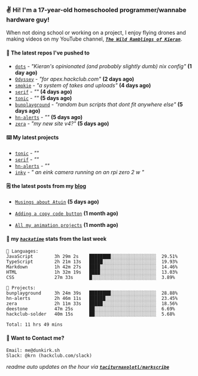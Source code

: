 ### ✌️ Hi! I'm a 17-year-old homeschooled programmer/wannabe hardware guy!

When not doing school or working on a project, I enjoy flying drones and making videos on my YouTube channel, [**_`The Wild Ramblings of Kieran`_**](https://youtube.com/@kieran.rambles).

#### 👷 The latest repos I've pushed to

- [`dots`](https://github.com/taciturnaxolotl/dots) - _"Kieran's opinionated (and probably slightly dumb) nix config"_ **(1 day ago)**
- [`Odyssey`](https://github.com/MeghanaM4/Odyssey) - _"for apex.hackclub.com"_ **(2 days ago)**
- [`smokie`](https://github.com/taciturnaxolotl/smokie) - _"a system of takes and uploads"_ **(4 days ago)**
- [`serif`](https://github.com/taciturnaxolotl/serif) - _""_ **(4 days ago)**
- [`tonic`](https://github.com/taciturnaxolotl/tonic) - _""_ **(5 days ago)**
- [`bunplayground`](https://github.com/taciturnaxolotl/bunplayground) - _"random bun scripts that dont fit anywhere else"_ **(5 days ago)**
- [`hn-alerts`](https://github.com/taciturnaxolotl/hn-alerts) - _""_ **(5 days ago)**
- [`zera`](https://github.com/taciturnaxolotl/zera) - _"my new site v4?"_ **(5 days ago)**

#### ⌨️ My latest projects

- [`tonic`](https://github.com/taciturnaxolotl/tonic) - _""_
- [`serif`](https://github.com/taciturnaxolotl/serif) - _""_
- [`hn-alerts`](https://github.com/taciturnaxolotl/hn-alerts) - _""_
- [`inky`](https://github.com/taciturnaxolotl/inky) - _" an eink camera running on an rpi zero 2 w "_

#### 🗒️ the latest posts from my [blog](https://dunkirk.sh)

- [`Musings about Atuin`](https://dunkirk.sh/blog/atuin/) **(5 days ago)**

- [`Adding a copy code button`](https://dunkirk.sh/blog/adding-a-copy-button/) **(1 month ago)**

- [`All my animation projects`](https://dunkirk.sh/blog/my-animations/) **(1 month ago)**



#### 📡 my [_`hackatime`_](https://waka.hackclub.com) stats from the last week

```text
💾 Languages:
JavaScript        3h 29m 2s    ████████░░░░░░░░░░░░░░░░░  29.51%
TypeScript        2h 21m 13s   █████░░░░░░░░░░░░░░░░░░░░  19.93%
Markdown          1h 42m 27s   ████░░░░░░░░░░░░░░░░░░░░░  14.46%
HTML              1h 32m 19s   ████░░░░░░░░░░░░░░░░░░░░░  13.03%
CSS               27m 33s      █░░░░░░░░░░░░░░░░░░░░░░░░  3.89%

💼 Projects:
bunplayground     3h 24m 39s   ████████░░░░░░░░░░░░░░░░░  28.88%
hn-alerts         2h 46m 11s   ██████░░░░░░░░░░░░░░░░░░░  23.45%
zera              2h 11m 33s   █████░░░░░░░░░░░░░░░░░░░░  18.56%
deestone          47m 25s      ██░░░░░░░░░░░░░░░░░░░░░░░  6.69%
hackclub-solder   40m 15s      ██░░░░░░░░░░░░░░░░░░░░░░░  5.68%

Total: 11 hrs 49 mins
```

#### 📮 Want to Contact me?

```text
Email: me@dunkirk.sh
Slack: @krn (hackclub.com/slack)
```

_readme auto updates on the hour via [**`taciturnaxolotl/markscribe`**](https://github.com/taciturnaxolotl/markscribe)_

